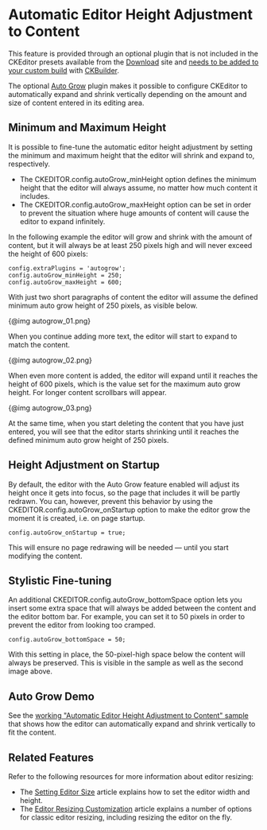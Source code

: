<!--
Copyright (c) 2003-2016, CKSource - Frederico Knabben. All rights reserved.
For licensing, see LICENSE.md.
-->

# Automatic Editor Height Adjustment to Content

<p class="requirements">
	This feature is provided through an optional plugin that is not included in the CKEditor presets available from the <a href="http://ckeditor.com/download">Download</a> site and <a href="#!/guide/dev_plugins">needs to be added to your custom build</a> with <a href="http://ckeditor.com/builder">CKBuilder</a>.
</p>

The optional [Auto Grow](http://ckeditor.com/addon/autogrow) plugin makes it possible to configure CKEditor to automatically expand and shrink vertically depending on the amount and size of content entered in its editing area.

## Minimum and Maximum Height

It is possible to fine-tune the automatic editor height adjustment by setting the minimum and maximum height that the editor will shrink and expand to, respectively.

* The CKEDITOR.config.autoGrow_minHeight option defines the minimum height that the editor will always assume, no matter how much content it includes.
* The CKEDITOR.config.autoGrow_maxHeight option can be set in order to prevent the situation where huge amounts of content will cause the editor to expand infinitely.

In the following example the editor will grow and shrink with the amount of content, but it will always be at least 250 pixels high and will never exceed the height of 600 pixels:

    config.extraPlugins = 'autogrow';
    config.autoGrow_minHeight = 250;
    config.autoGrow_maxHeight = 600;

With just two short paragraphs of content the editor will assume the defined minimum auto grow height of 250 pixels, as visible below.

{@img autogrow_01.png}

When you continue adding more text, the editor will start to expand to match the content.

{@img autogrow_02.png}

When even more content is added, the editor will expand until it reaches the height of 600 pixels, which is the value set for the maximum auto grow height. For longer content scrollbars will appear.

{@img autogrow_03.png}

At the same time, when you start deleting the content that you have just entered, you will see that the editor starts shrinking until it reaches the defined minimum auto grow height of 250 pixels.
    
## Height Adjustment on Startup

By default, the editor with the Auto Grow feature enabled will adjust its height once it gets into focus, so the page that includes it will be partly redrawn. You can, however, prevent this behavior by using the CKEDITOR.config.autoGrow_onStartup option to make the editor grow the moment it is created, i.e. on page startup.

    config.autoGrow_onStartup = true;

This will ensure no page redrawing will be needed &mdash; until you start modifying the content.

## Stylistic Fine-tuning

An additional CKEDITOR.config.autoGrow_bottomSpace option lets you insert some extra space that will always be added between the content and the editor bottom bar. For example, you can set it to 50 pixels in order to prevent the editor from looking too cramped.

    config.autoGrow_bottomSpace = 50;

With this setting in place, the 50-pixel-high space below the content will always be preserved. This is visible in the sample as well as the second image above.

## Auto Grow Demo 

See the [working "Automatic Editor Height Adjustment to Content" sample](../samples/autogrow.html) that shows how the editor can automatically expand and shrink vertically to fit the content.

## Related Features

Refer to the following resources for more information about editor resizing:

* The [Setting Editor Size](#!/guide/dev_size) article explains how to set the editor width and height.
* The [Editor Resizing Customization](#!/guide/dev_resize) article explains a number of options for classic editor resizing, including resizing the editor on the fly.